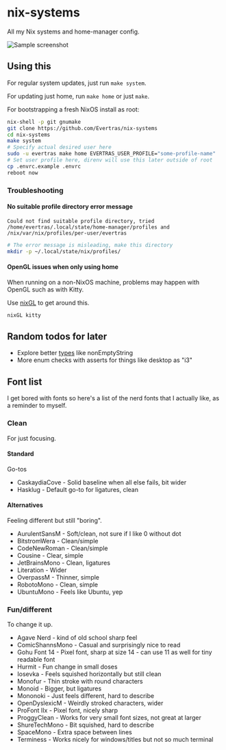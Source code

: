 # nix-systems

All my Nix systems and home-manager config.

![Sample screenshot](https://github.com/Evertras/nix-systems/assets/5923958/e56307ec-d4a5-4cfa-8ae9-492eefee684a)

## Using this

For regular system updates, just run `make system`.

For updating just home, run `make home` or just `make`.

For bootstrapping a fresh NixOS install as root:

```bash
nix-shell -p git gnumake
git clone https://github.com/Evertras/nix-systems
cd nix-systems
make system
# Specify actual desired user here
sudo -u evertras make home EVERTRAS_USER_PROFILE="some-profile-name"
# Set user profile here, direnv will use this later outside of root
cp .envrc.example .envrc
reboot now
```

### Troubleshooting

#### No suitable profile directory error message

```text
Could not find suitable profile directory, tried /home/evertras/.local/state/home-manager/profiles and /nix/var/nix/profiles/per-user/evertras
```

```bash
# The error message is misleading, make this directory
mkdir -p ~/.local/state/nix/profiles/
```

#### OpenGL issues when only using home

When running on a non-NixOS machine, problems may happen with OpenGL such as with Kitty.

Use [nixGL](https://github.com/nix-community/nixGL) to get around this.

```bash
nixGL kitty
```

## Random todos for later

- Explore better [types](https://github.com/NixOS/nixpkgs/blob/master/lib/types.nix) like nonEmptyString
- More enum checks with asserts for things like desktop as "i3"

## Font list

I get bored with fonts so here's a list of the nerd fonts
that I actually like, as a reminder to myself.

### Clean

For just focusing.

#### Standard

Go-tos

- CaskaydiaCove - Solid baseline when all else fails, bit wider
- Hasklug - Default go-to for ligatures, clean

#### Alternatives

Feeling different but still "boring".

- AurulentSansM - Soft/clean, not sure if I like 0 without dot
- BitstromWera - Clean/simple
- CodeNewRoman - Clean/simple
- Cousine - Clear, simple
- JetBrainsMono - Clean, ligatures
- Literation - Wider
- OverpassM - Thinner, simple
- RobotoMono - Clean, simple
- UbuntuMono - Feels like Ubuntu, yep

### Fun/different

To change it up.

- Agave Nerd - kind of old school sharp feel
- ComicShannsMono - Casual and surprisingly nice to read
- Gohu Font 14 - Pixel font, sharp at size 14 - can use 11 as well for tiny readable font
- Hurmit - Fun change in small doses
- Iosevka - Feels squished horizontally but still clean
- Monofur - Thin stroke with round characters
- Monoid - Bigger, but ligatures
- Mononoki - Just feels different, hard to describe
- OpenDyslexicM - Weirdly stroked characters, wider
- ProFont IIx - Pixel font, nicely sharp
- ProggyClean - Works for very small font sizes, not great at larger
- ShureTechMono - Bit squished, hard to describe
- SpaceMono - Extra space between lines
- Terminess - Works nicely for windows/titles but not so much terminal
